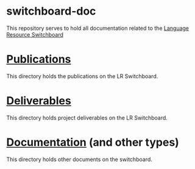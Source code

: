 # switchboard-doc

This repository serves to hold all documentation related to the [Language Resource Switchboard](https://github.com/clarin-eric/switchboard)

# [Publications](./publications)

This directory holds the publications on the LR Switchboard.

# [Deliverables](./deliverables)

This directory holds project deliverables on the LR Switchboard.

# [Documentation](./documentation) (and other types)

This directory holds other documents on the switchboard.

